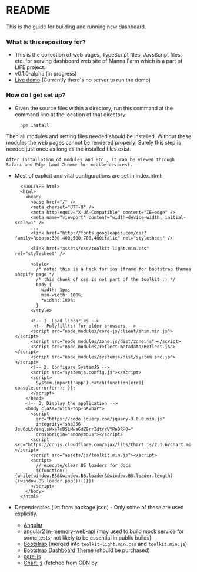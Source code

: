 # README #

This is the guide for building and running new dashboard.

### What is this repository for? ###

* This is the collection of web pages, TypeScript files, JavsScript files, etc. for serving dashboard web site of Manna Farm which is a part of LIFE project.
* v0.1.0-alpha (in progress)
* [Live demo]() (Currently there's no server to run the demo)

### How do I get set up? ###

* Given the source files within a directory, run this command at the command line at the location of that directory:

        npm install
Then all modules and setting files needed should be installed. Without these modules the web pages cannot be rendered properly. Surely this step is needed just once as long as the installed files exist.

    After installation of modules and etc., it can be viewed through Safari and Edge (and Chrome for mobile devices).

* Most of explicit and vital configurations are set in index.html:

        <!DOCTYPE html>
        <html>
          <head>
            <base href="/" />
            <meta charset="UTF-8" />
            <meta http-equiv="X-UA-Compatible" content="IE=edge" />
            <meta name="viewport" content="width=device-width, initial-scale=1" />
            ...
            <link href="http://fonts.googleapis.com/css?family=Roboto:300,400,500,700,400italic" rel="stylesheet" />
            
            <link href="assets/css/toolkit-light.min.css" rel="stylesheet" />
        
            <style>
              /* note: this is a hack for ios iframe for bootstrap themes shopify page */
              /* this chunk of css is not part of the toolkit :) */
              body {
                width: 1px;
                min-width: 100%;
                *width: 100%;
              }
            </style>
            
            <!-- 1. Load libraries -->
             <!-- Polyfill(s) for older browsers -->
            <script src="node_modules/core-js/client/shim.min.js"></script>
            <script src="node_modules/zone.js/dist/zone.js"></script>
            <script src="node_modules/reflect-metadata/Reflect.js"></script>
            <script src="node_modules/systemjs/dist/system.src.js"></script>
            <!-- 2. Configure SystemJS -->
            <script src="systemjs.config.js"></script>
            <script>
              System.import('app').catch(function(err){ console.error(err); });
            </script>
          </head>
          <!-- 3. Display the application -->
          <body class="with-top-navbar">
            <script
              src="https://code.jquery.com/jquery-3.0.0.min.js"
              integrity="sha256-JmvOoLtYsmqlsWxa7mDSLMwa6dZ9rrIdtrrVYRnDRH0="
              crossorigin="anonymous"></script>
            <script src="https://cdnjs.cloudflare.com/ajax/libs/Chart.js/2.1.6/Chart.min.js"></script>
            <script src="assets/js/toolkit.min.js"></script>
            <script>
              // execute/clear BS loaders for docs
              $(function(){while(window.BS&&window.BS.loader&&window.BS.loader.length){(window.BS.loader.pop())()}})
            </script>
          </body>
        </html>

* Dependencies (list from package.json) - Only some of these are used explicitly.
    * [Angular](https://angular.io)
    * [angular2 in-memory-web-api](https://github.com/angular/in-memory-web-api) (may used to build mock service for some tests; not likely to be essential in public builds)
    * [Bootstrap](http://v4-alpha.getbootstrap.com) (merged into `toolkit-light.min.css` and `toolkit.min.js`)
    * [Bootstrap Dashboard Theme](http://themes.getbootstrap.com/products/dashboard) (should be purchased)
    * [core-js](https://github.com/zloirock/core-js)
    * [Chart.js](http://chartjs.org) (fetched from CDN by <script> tag)
        * Chart.js is required by Bootstrap Dashboard Theme. Originally it implements Chart.js v1, but now the toolkit of the theme is adjusted to work with Chart.js v2. However it is not tested yet.
    * [jQuery](http://jquery.com) (fetched from CDN by <script> tag)
    * [Metadata Reflection API](https://github.com/rbuckton/ReflectDecorators)
    * [The Reactive Extensions for JavaScript (RxJS)](https://github.com/Reactive-Extensions/RxJS)
    * [SystemJS](https://github.com/systemjs/systemjs)
    * [Zone.js](https://github.com/btford/zone.js/)

* Development Dependencies (list from package.json)
    * [Concurrently](https://github.com/kimmobrunfeldt/concurrently) (used in configuration for 'npm start' command; maybe not necessary)
    * [lite-server](https://github.com/johnpapa/lite-server) (not necessary; you may use any server on your test, publish, etc.)
    * [TypeScript](http://www.typescriptlang.org/)
    * [Typings](https://github.com/typings/typings) (managing TypeScript's type definition; once the final version of .js files are published, this may be of no use)

* Database configuration(?)
    * This dashboard is to use API to retrieve data. This process can be done through XMLHttpRequest with CORS by built-in HTTP client module of Angular, or any other possible ways.
* How to run tests
    * This site should be able to be served even with simple HTTP server. (e.g. http-server)
* Deployment instructions
    * [Architecture Overview](https://angular.io/docs/ts/latest/guide/architecture.html) may help understanding the Angular code.
        ![Architecture](https://angular.io/resources/images/devguide/architecture/overview2.png)
    * Bootstrap's grid system is essential here determining each element's size. [Follow this link](http://v4-alpha.getbootstrap.com/layout/grid/) to take a look of the document describing the grid system of Bootstrap 4.
    * Documentation for Bootstrap Dashboard Theme is [here](https://bootstrap-themes.github.io/dashboard/docs/index.html). Pictograms, dividers, status cards, and modals(not yet implemented) are from the theme. Get yourself reminded about that the source files are not free. It should be purchased.
    * Novice or higher level of TypeScript skill is helpful. Follow the steps in [quick start document](http://www.typescriptlang.org/docs/tutorial.html) of TypeScript to quickly get used to the basics of TypeScript.
    * Actual pages are rendered by accordingly executing .js files in /app directory. Each of these is derived from corresponding `.ts` files.
    * `main.ts` is the main file fetching and organising other `.ts` files.
        
            import { bootstrap }    from '@angular/platform-browser-dynamic';
        
            import { AppComponent } from './app.component';
            import { APP_ROUTER_PROVIDERS } from './app.routes';
     
            bootstrap(AppComponent, [
                APP_ROUTER_PROVIDERS
            ]);

    * Each page consists of __components__. `.ts` file of a component is the core of it. A component may include separate template file(.html) or stylesheet(.css) to implement itself into the web page. It is a common convention to name such file as same as that of related component's `.ts` file.

            import { Component } from '@angular/core';

            @Component({
                selector: 'div.cctv',
                templateUrl: 'app/part-cctv.component.html'
            })
            export class PartCctvComponent {

            }

    * A __service__ functions like a process at runtime, being able to deal with client's requests and etc via components.

            import { Injectable } from '@angular/core';
            import { Http, Response, URLSearchParams } from '@angular/http';
            declare var $:JQueryStatic;

            import { Observable } from 'rxjs/Observable';

            import { waterTankHistory, airGraph, mainAvg, logistics } from './mock-data';

            //import 'rxjs/add/operator/catch';

            @Injectable()
            export class DataService {
                constructor(
                    private http: Http
                ) {}

                private rootUrl = 'http://118.44.187.55/';
                private farmListUrl = 'api/get/farm/list';
                private waterHistoryUrl = 'api/get/watertank/history/graph'

                private waterHistoryOrder = [
        
                ]

                getFarmList(): Observable<any> {
                    ...
                }

                getWaterHistory(watertank_id: number, start_time: string, end_time: string, unit: string): Observable<{}> {
                    ...
                }

                getWeatherForecast() {
                    ...
                }

                getMockWaterHistory() {
                    return waterTankHistory;
                }

                getMockAirGraph() {
                    return airGraph;
                }
    
                getMockWholeAvg() {
                    return mainAvg;
                }

                getMockLogistics() {
                    return logistics;
                }

                private extractData(res: Response) {
                    let body = res.json();
                    return body.data || { };
                }

                private attachUrl(segment: string) {
                    return this.rootUrl + segment;
                }

                private handleError(error: any) {
                    let errMsg = (error.message) ? error.message : (error.status ? `${error.status} - ${error.statusText}` : 'Server error');
                    console.error(errMsg);
                    return Observable.throw(errMsg);
                }
            }

    * __Router__ lets user navigate through the web site's components based on defined __routes__, each element of which contains path and component to direct to generally.

            import { provideRouter, RouterConfig } from '@angular/router';

            import { OverviewComponent } from './overview.component';

            const routes: RouterConfig = [
                {
                    path: '',
                    redirectTo: 'overview',
                    terminal: true
                },
                {
                    path: 'overview',
                    component: OverviewComponent
                }
            ];

            export const APP_ROUTER_PROVIDERS = [
                provideRouter(routes)
            ];

With the current `package.json`, `npm start` will automatically generate .js files from `.ts` files - which is actually done by `tsc`. And any change occurred while the server initiated by the command is turned on will be applied to web browser's view by automatic refresh without restarting the server.

Below is the content of `overview.component.ts` with comments within. Reading this may help understanding the way this site works.

```
#!typescript
// Import modules from Angular packages
// Component is used to decorate the component to be exported with an object containing several properties(e.g. selector, template).
// AfterViewInit is implemented by the component with ngAfterViewInit() method to do something after the view of the component is loaded.
import { Component, AfterViewInit } from '@angular/core';
// Router is used to let user navigate through components.
import { Router } from '@angular/router';

// Import components those are to be viewed inside this component
import { PartCctvComponent } from './part-cctv.component';
import { PartWaterComponent } from './part-water.component';
import { PartAirComponent } from './part-air.component';
import { PartAverageComponent } from './part-average.component';
import { PartLogisticsComponent } from './part-logistics.component';

// Component decorator
@Component({
    selector: 'div.m-t-md', // CSS selector of HTML element in which the component is viewed. If corresponding element exists, the component is viewed inside that element. If not, the component may not be viewed anywhere.
    // Such selector does not have to indicate 'pure-HTML' element; for example, <my-app> or whatever you prefer can be used.
    templateUrl: 'app/overview.component.html', // Location of HTML file by which the component is visualised. You can use 'template' property instead, assigning your own HTML code string as its value.
    styles: [
        `
        .icon-bar-graph:before {
            text-decoration: line-through;
        }

        .overview-component.main, .overview-component.main .hr-divider-content {
            background-color: #D9E8E1;
        }
        `
    ], // CSS style configuration. This can be replaced by 'styleUrls' with an array of locations of .css files to be referred as its value.
    directives: [
        PartCctvComponent,
        PartWaterComponent,
        PartAirComponent,
        PartAverageComponent,
        PartLogisticsComponent
    ] // This could be considered as the list of classes - components, services, etc. - this component refers to render itself.
})
export class OverviewComponent implements AfterViewInit { // Export OverviewComponent as a class and let it implement AfterViewInit
    ngAfterViewInit() { // When all of views set to be loaded in this component become complete, do the below contained in the brackets
        let element = <HTMLElement>document.querySelector('.col-md-8 .overview-component');
        element.style.height = Number(window.getComputedStyle(document.querySelector('.col-md-4 .overview-component')).getPropertyValue('height').match(/[0-9]+/)[0]) - Number(window.getComputedStyle(document.querySelector('.col-md-4 .statcard')).getPropertyValue('height').match(/[0-9]+/)[0]) - Number(window.getComputedStyle(document.querySelector('.col-md-8 .overview-component.main .hr-divider')).getPropertyValue('line-height').match(/[0-9]+/)[0]) - Number(window.getComputedStyle(document.querySelector('.col-md-4 .statcard')).getPropertyValue('margin-bottom').match(/[0-9]+/)[0]) - Number(window.getComputedStyle(document.querySelector('.col-md-8 .overview-component.main .average')).getPropertyValue('margin-top').match(/[0-9]+/)[0]) + 'px';
    }
}
```
### Handwritten description of the overview page's architecture
![overview_architecture.jpg](https://bitbucket.org/repo/RBe5Bj/images/1620926483-overview_architecture.jpg)

### CCTV implementation tips ###
For the purpose of test, we have used Synology Surveillance Station as a solution for CCTV management and streaming service. Streaming is utilised through the Web API of the system.

Given the IP address, correct port number, camera ID, and session ID, using this URL gets the video streaming by GET method:

    http://{{IP address of the NAS}}:{{set port number which is 5000 by default}}/webapi/SurveillanceStation/videoStreaming.cgi?api=SYNO.SurveillanceStation.VideoStream&version=1&method=Stream&cameraId={{camera ID managed by Surveillance Station}}&format=hls&_sid={{session ID}}

And here's the audio streaming address. 

    http://{{IP address of the NAS}}:{{set port number which is 5000 by default}}/webapi/SurveillanceStation/audioStreaming.cgi?api=SYNO.SurveillanceStation.AudioStream&version=2&method=Stream&cameraId={{camera ID managed by Surveillance Station}}&_sid={{session ID}}

Since the video stream does not contain the audio, both video and audio streaming should be implemented in wherever they are to be played at the same time.

The video and audio stream is embedded into CCTV component of current build by <video> and <audio> tags.
```
<div class="col-md-9 m-t">
    <video src="http://112.165.189.69:5000/webapi/SurveillanceStation/videoStreaming.cgi?api=SYNO.SurveillanceStation.VideoStream&version=1&method=Stream&cameraId=2&format=hls&_sid=jGf9F7.Sdq1UU1640O1N421701" autoplay class="w-full"></video>
    <audio src="http://112.165.189.69:5000/webapi/SurveillanceStation/audioStreaming.cgi?api=SYNO.SurveillanceStation.AudioStream&version=2&method=Stream&cameraId=2&_sid=jGf9F7.Sdq1UU1640O1N421701" type="audio/mpeg" autoplay hidden></audio>
</div>
<div class="col-md-3">
    <div class="w-full" style="text-align: center;">
        <span class="icon icon-triangle-up"></span>
    </div>
    <!-- Notice that three embeddings below are images. They get the video stream with MJPEG format. -->
    <img src="http://112.165.189.69:5000/webapi/entry.cgi?api=SYNO.SurveillanceStation.VideoStreaming&version=1&method=Stream&format=mjpeg&cameraId=2&_sid=jGf9F7.Sdq1UU1640O1N421701" class="w-full" />
    <img src="http://112.165.189.69:5000/webapi/entry.cgi?api=SYNO.SurveillanceStation.VideoStreaming&version=1&method=Stream&format=mjpeg&cameraId=2&_sid=jGf9F7.Sdq1UU1640O1N421701" class="w-full m-t" />
    <img src="http://112.165.189.69:5000/webapi/entry.cgi?api=SYNO.SurveillanceStation.VideoStreaming&version=1&method=Stream&format=mjpeg&cameraId=2&_sid=jGf9F7.Sdq1UU1640O1N421701" class="w-full m-t" />
    <div class="w-full" style="text-align: center;">
        <span class="icon icon-triangle-down"></span>
    </div>
</div>
```

Before use get the video or the audio, it should be confirmed that the stream is open. The audio stream seems always open by default, but that for the video is not. The video stream is closed when there are no client getting the stream for some time. To open the stream, use this URL at any client with or without SID:

    http://{{IP address of the NAS}}:{{set port number which is 5000 by default}}/webapi/SurveillanceStation/videoStreaming.cgi?&api=SYNO.SurveillanceStation.VideoStream&version=1&method=Open&cameraId={{camera ID managed by Surveillance Station}}&format=hls



#### Session ID ####

Session ID(SID) is essential to use API without runtime authentication. SID is sent in the body of response against the authentication query through the Web API. The URL for such authentication looks like:

    http://{{IP address of the NAS}}:{{set port number which is 5000 by default}}/webapi/auth.cgi?api=SYNO.API.Auth&version=6&method=Login&account={{account name}}&passwd={{password}}&session=SurveillanceStation

Once a SID is issued, it can be used by any client until it is expired in case - it is not clear whether generated SID is expired at some time or not.

#### Surveillance Web API document ####
For detail information about the API, refer to the official document stored [here](https://global.download.synology.com/download/Document/DeveloperGuide/).

### Contribution guidelines ###
(to be done maybe)

* Writing tests
* Code review
* Other guidelines

### Who do I talk to? ###

* Repo owner or admin
* Other community or team contact